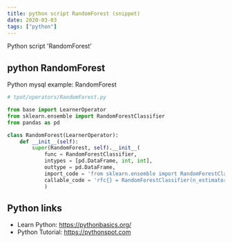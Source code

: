 ```yaml
---
title: python script RandomForest (snippet)
date: 2020-03-03
tags: ["python"]
---
```

Python script 'RandomForest'


## python RandomForest

Python mysql example: RandomForest

```python
# tpot/operators/RandomForest.py

from base import LearnerOperator
from sklearn.ensemble import RandomForestClassifier
from pandas as pd

class RandomForest(LearnerOperator):
    def __init__(self):
        super(RandomForest, self).__init__(
            func = RandomForestClassifier, 
            intypes = [pd.DataFrame, int, int], 
            outtype = pd.DataFrame, 
            import_code = 'from sklearn.ensemble import RandomForestClassifier', 
            callable_code = 'rfc{} = RandomForestClassifier(n_estimators={}, max_features={})'
            )        

```

## Python links

- Learn Python: https://pythonbasics.org/
- Python Tutorial: https://pythonspot.com
